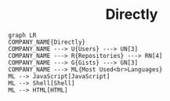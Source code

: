 <h1 align="center">Directly</h1>

```mermaid
graph LR
COMPANY_NAME{Directly}
COMPANY_NAME ---> U{Users} ---> UN[3]
COMPANY_NAME ---> R{Repositories} ---> RN[4]
COMPANY_NAME ---> G{Gists} ---> GN[3]
COMPANY_NAME ---> ML{Most Used<br>Languages}
ML --> JavaScript[JavaScript]
ML --> Shell[Shell]
ML --> HTML[HTML]
```
